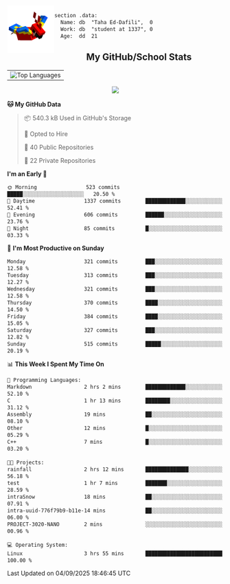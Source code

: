 <img src="parrot_fly_flipped.gif" align="left" height="110">


```assembly
section .data:
  Name: db  "Taha Ed-Dafili",  0
  Work: db  "student at 1337", 0
  Age:  dd  21
```


<div align="center">
  <h2>My GitHub/School Stats</h2>
</div>
<table align="center">
  <tr>
    <td align="center"><img width="450" src="https://github-readme-stats.vercel.app/api/top-langs/?username=0rayn&layout=compact&theme=github_dark&hide=html,makefile,css&exclude_repo=Yona2.0,Nand2Tetris&hide_border=true&langs_count=6" alt="Top Languages" /></td>
<!--     <td align="center"><img src="https://github-readme-streak-stats.herokuapp.com?user=0rayn&theme=github-dark-blue&hide_border=true&border_radius=5" alt="GitHub Streak" /></td>
  </tr> -->
</table>
 <p align="center">
  <a href="https://github.com/0rayn">
    <img src="https://komarev.com/ghpvc/?username=0rayn&color=blue&style=flat)" />
  </a>
</p>

<!--START_SECTION:waka-->
**🐱 My GitHub Data** 

> 📦 540.3 kB Used in GitHub's Storage 
 > 
> 💼 Opted to Hire
 > 
> 📜 40 Public Repositories 
 > 
> 🔑 22 Private Repositories 
 > 
**I'm an Early 🐤** 

```text
🌞 Morning                523 commits         █████░░░░░░░░░░░░░░░░░░░░   20.50 % 
🌆 Daytime                1337 commits        █████████████░░░░░░░░░░░░   52.41 % 
🌃 Evening                606 commits         ██████░░░░░░░░░░░░░░░░░░░   23.76 % 
🌙 Night                  85 commits          █░░░░░░░░░░░░░░░░░░░░░░░░   03.33 % 
```
📅 **I'm Most Productive on Sunday** 

```text
Monday                   321 commits         ███░░░░░░░░░░░░░░░░░░░░░░   12.58 % 
Tuesday                  313 commits         ███░░░░░░░░░░░░░░░░░░░░░░   12.27 % 
Wednesday                321 commits         ███░░░░░░░░░░░░░░░░░░░░░░   12.58 % 
Thursday                 370 commits         ████░░░░░░░░░░░░░░░░░░░░░   14.50 % 
Friday                   384 commits         ████░░░░░░░░░░░░░░░░░░░░░   15.05 % 
Saturday                 327 commits         ███░░░░░░░░░░░░░░░░░░░░░░   12.82 % 
Sunday                   515 commits         █████░░░░░░░░░░░░░░░░░░░░   20.19 % 
```


📊 **This Week I Spent My Time On** 

```text
💬 Programming Languages: 
Markdown                 2 hrs 2 mins        █████████████░░░░░░░░░░░░   52.10 % 
C                        1 hr 13 mins        ████████░░░░░░░░░░░░░░░░░   31.12 % 
Assembly                 19 mins             ██░░░░░░░░░░░░░░░░░░░░░░░   08.10 % 
Other                    12 mins             █░░░░░░░░░░░░░░░░░░░░░░░░   05.29 % 
C++                      7 mins              █░░░░░░░░░░░░░░░░░░░░░░░░   03.20 % 

🐱‍💻 Projects: 
rainfall                 2 hrs 12 mins       ██████████████░░░░░░░░░░░   56.18 % 
test                     1 hr 7 mins         ███████░░░░░░░░░░░░░░░░░░   28.59 % 
intraSnow                18 mins             ██░░░░░░░░░░░░░░░░░░░░░░░   07.91 % 
intra-uuid-776f79b9-b11e-14 mins             ██░░░░░░░░░░░░░░░░░░░░░░░   06.00 % 
PROJECT-3020-NANO        2 mins              ░░░░░░░░░░░░░░░░░░░░░░░░░   00.96 % 

💻 Operating System: 
Linux                    3 hrs 55 mins       █████████████████████████   100.00 % 
```


 Last Updated on 04/09/2025 18:46:45 UTC
<!--END_SECTION:waka-->
